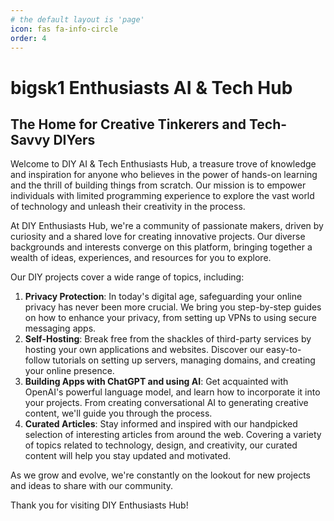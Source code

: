 ```yaml
---
# the default layout is 'page'
icon: fas fa-info-circle
order: 4
---
```


# bigsk1 Enthusiasts AI & Tech Hub

## The Home for Creative Tinkerers and Tech-Savvy DIYers

Welcome to DIY AI & Tech Enthusiasts Hub, a treasure trove of knowledge and inspiration for anyone who believes in the power of hands-on learning and the thrill of building things from scratch. Our mission is to empower individuals with limited programming experience to explore the vast world of technology and unleash their creativity in the process.

At DIY Enthusiasts Hub, we're a community of passionate makers, driven by curiosity and a shared love for creating innovative projects. Our diverse backgrounds and interests converge on this platform, bringing together a wealth of ideas, experiences, and resources for you to explore.

Our DIY projects cover a wide range of topics, including:

1. **Privacy Protection**: In today's digital age, safeguarding your online privacy has never been more crucial. We bring you step-by-step guides on how to enhance your privacy, from setting up VPNs to using secure messaging apps.
2. **Self-Hosting**: Break free from the shackles of third-party services by hosting your own applications and websites. Discover our easy-to-follow tutorials on setting up servers, managing domains, and creating your online presence.
3. **Building Apps with ChatGPT and using AI**: Get acquainted with OpenAI's powerful language model, and learn how to incorporate it into your projects. From creating conversational AI to generating creative content, we'll guide you through the process.
4. **Curated Articles**: Stay informed and inspired with our handpicked selection of interesting articles from around the web. Covering a variety of topics related to technology, design, and creativity, our curated content will help you stay updated and motivated.

As we grow and evolve, we're constantly on the lookout for new projects and ideas to share with our community. 

Thank you for visiting DIY Enthusiasts Hub!

